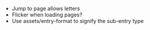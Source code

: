 * Jump to page allows letters
* Flicker when loading pages?
* Use assets/entry-format to signify the sub-entry type

